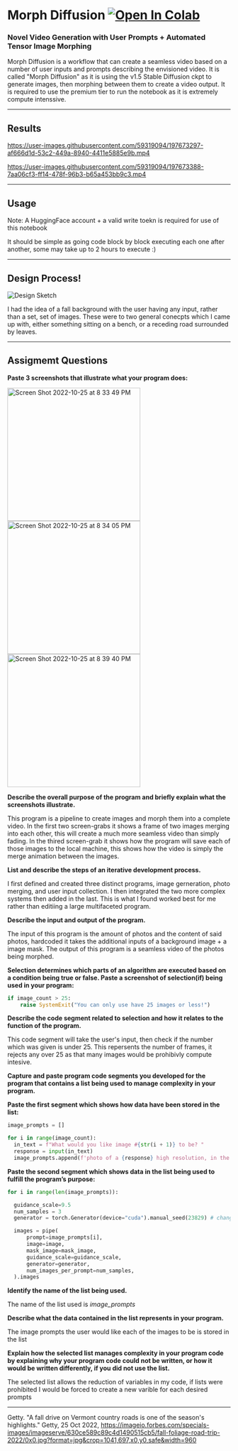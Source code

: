 # Morph Diffusion   [![Open In Colab](https://colab.research.google.com/assets/colab-badge.svg)](https://colab.research.google.com/drive/1n_BVU3s95-Lc04P71udJRB5NUYQgz_K1?usp=sharing)

### Novel Video Generation with User Prompts + Automated Tensor Image Morphing
Morph Diffusion is a workflow that can create a seamless video based on a number of user inputs and prompts describing the envisioned video. It is called "Morph Diffusion" as it is using the v1.5 Stable Diffusion ckpt to generate images, then morphing between them to create a video output. It is required to use the premium tier to run the notebook as it is extremely compute intenssive. 

---

## Results

https://user-images.githubusercontent.com/59319094/197673297-af666d1d-53c2-449a-8940-4411e5885e9b.mp4

https://user-images.githubusercontent.com/59319094/197673388-7aa06cf3-ff14-478f-96b3-b65a453bb9c3.mp4

---

## Usage

Note: A HuggingFace account + a valid write toekn is required for use of this notebook

It should be simple as going code block by block executing each one after another, some may take up to 2 hours to execute :)

---

## Design Process!

![Design Sketch](https://user-images.githubusercontent.com/59319094/197906143-e75de8e6-208a-4bf6-a0cd-e54f425f5792.jpg)

I had the idea of a fall background with the user having any input, rather than a set, set of images. These were to two general conecpts which I came up with, either something sitting on a bench, or a receding road surrounded by leaves.

---

## Assigmemt Questions

**Paste 3 screenshots that illustrate what your program does:**

<img width="300" alt="Screen Shot 2022-10-25 at 8 33 49 PM" src="https://user-images.githubusercontent.com/59319094/197907122-a98693b9-e533-45c6-bde2-1f2d34cba064.png"> <img width="300" alt="Screen Shot 2022-10-25 at 8 34 05 PM" src="https://user-images.githubusercontent.com/59319094/197907120-d362017b-fc78-43c5-9df8-70640cc31587.png"> <img width="300" alt="Screen Shot 2022-10-25 at 8 39 40 PM" src="https://user-images.githubusercontent.com/59319094/197907669-60ec3a5d-992f-4adb-ac54-13991017023f.png">



**Describe the overall purpose of the program and briefly explain what the screenshots illustrate.**

This program is a pipeline to create images and morph them into a complete video. In the first two screen-grabs it shows a frame of two images merging into each other, this will create a much more seamless video than simply fading. In the thired screen-grab it shows how the program will save each of those images to the local machine, this shows how the video is simply the merge animation between the images.

**List and describe the steps of an iterative development process.**

I first defined and created three distinct programs, image gerneration, photo merging, and user input collection. I then integrated the two more complex systems then added in the last. This is what I found worked best for me rather than editiing a large multifaceted program.

**Describe the input and output of the program.**

The input of this program is the amount of photos and the content of said photos, hardcoded it takes the additional inputs of a background image + a image mask. The output of this program is a seamless video of the photos being morphed.

**Selection determines which parts of an algorithm are executed based on a condition being true or false. Paste a screenshot of selection(if) being used in your program:**

```python
if image_count > 25:
    raise SystemExit("You can only use have 25 images or less!")
```

**Describe the code segment related to selection and how it relates to the function of the program.** 

This code segment will take the user's input, then check if the number which was given is under 25. This repersents the number of frames, it rejects any over 25 as that many images would be prohibivly compute intesive.

**Capture and paste program code segments you developed for the program that contains a list being used to manage complexity in your program.**

**Paste the first segment which shows how data have been stored in the list:**

```python
image_prompts = []

for i in range(image_count):
  in_text = f"What would you like image #{str(i + 1)} to be? "
  response = input(in_text)
  image_prompts.append(f'photo of a {response} high resolution, in the middle of a road')
```

**Paste the second segment which shows data in the list being used to fulfill the program’s purpose:**

```python
for i in range(len(image_prompts)):

  guidance_scale=9.5
  num_samples = 3
  generator = torch.Generator(device="cuda").manual_seed(23829) # change the seed to get different results

  images = pipe(
      prompt=image_prompts[i],
      image=image,
      mask_image=mask_image,
      guidance_scale=guidance_scale,
      generator=generator,
      num_images_per_prompt=num_samples,
  ).images
```

**Identify the name of the list being used.**

The name of the list used is _image\_prompts_

**Describe what the data contained in the list represents in your program.**

The image prompts the user would like each of the images to be is stored in the list

**Explain how the selected list manages complexity in your program code by explaining why your program code could not be written, or how it would be written differently, if you did not use the list.**

The selected list allows the reduction of variables in my code, if lists were prohibited I would be forced to create a new varible for each desired prompts

---

Getty. "A fall drive on Vermont country roads is one of the season's highlights." Getty, 25 Oct 2022, https://imageio.forbes.com/specials-images/imageserve/630ce589c89c4d1490515cb5/fall-foliage-road-trip-2022/0x0.jpg?format=jpg&crop=1041,697,x0,y0,safe&width=960
